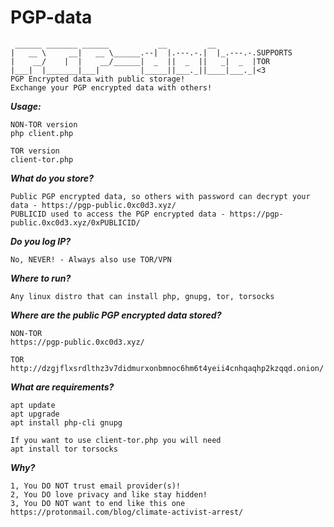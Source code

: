 # PGP-data
```
 ______ _______ ______           __         __         
|   __ \     __|   __ \______.--|  |.---.-.|  |_.---.-.SUPPORTS
|    __/    |  |    __/______|  _  ||  _  ||   _|  _  |TOR
|___|  |_______|___|         |_____||___._||____|___._|<3
PGP Encrypted data with public storage! 
Exchange your PGP encrypted data with others!
```

***Usage:***
```
NON-TOR version
php client.php

TOR version
client-tor.php
```

***What do you store?***
```
Public PGP encrypted data, so others with password can decrypt your data - https://pgp-public.0xc0d3.xyz/
PUBLICID used to access the PGP encrypted data - https://pgp-public.0xc0d3.xyz/0xPUBLICID/
```

***Do you log IP?***
```
No, NEVER! - Always also use TOR/VPN
```

***Where to run?***
```
Any linux distro that can install php, gnupg, tor, torsocks
```

***Where are the public PGP encrypted data stored?***
```
NON-TOR
https://pgp-public.0xc0d3.xyz/

TOR
http://dzgjflxsrdlthz3v7didmurxonbmnoc6hm6t4yeii4cnhqaqhp2kzqqd.onion/
```

***What are requirements?***
```
apt update
apt upgrade
apt install php-cli gnupg

If you want to use client-tor.php you will need
apt install tor torsocks
```

***Why?***
```
1, You DO NOT trust email provider(s)!
2, You DO love privacy and like stay hidden!
3, You DO NOT want to end like this one https://protonmail.com/blog/climate-activist-arrest/
```
